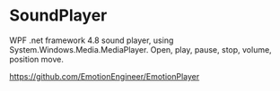 # SoundPlayer
WPF .net framework 4.8 sound player, using System.Windows.Media.MediaPlayer. Open, play, pause, stop, volume, position move.


https://github.com/EmotionEngineer/EmotionPlayer
